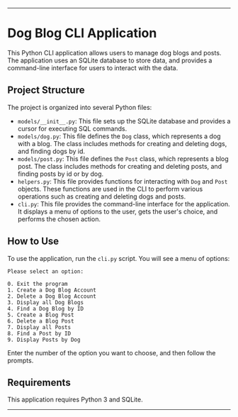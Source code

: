 
---

# Dog Blog CLI Application

This Python CLI application allows users to manage dog blogs and posts. The application uses an SQLite database to store data, and provides a command-line interface for users to interact with the data.

## Project Structure

The project is organized into several Python files:

- `models/__init__.py`: This file sets up the SQLite database and provides a cursor for executing SQL commands.
- `models/dog.py`: This file defines the `Dog` class, which represents a dog with a blog. The class includes methods for creating and deleting dogs, and finding dogs by id.
- `models/post.py`: This file defines the `Post` class, which represents a blog post. The class includes methods for creating and deleting posts, and finding posts by id or by dog.
- `helpers.py`: This file provides functions for interacting with `Dog` and `Post` objects. These functions are used in the CLI to perform various operations such as creating and deleting dogs and posts.
- `cli.py`: This file provides the command-line interface for the application. It displays a menu of options to the user, gets the user's choice, and performs the chosen action.

## How to Use

To use the application, run the `cli.py` script. You will see a menu of options:

```
Please select an option:

0. Exit the program
1. Create a Dog Blog Account
2. Delete a Dog Blog Account
3. Display all Dog Blogs
4. Find a Dog Blog by ID
5. Create a Blog Post
6. Delete a Blog Post
7. Display all Posts
8. Find a Post by ID
9. Display Posts by Dog
```

Enter the number of the option you want to choose, and then follow the prompts.

## Requirements

This application requires Python 3 and SQLite.

---